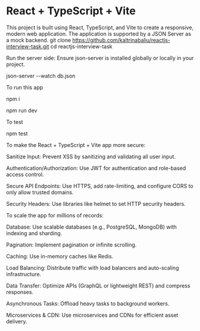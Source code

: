 # React + TypeScript + Vite

This project is built using React, TypeScript, and Vite to create a responsive, modern web application. The application is supported by a JSON Server as a mock backend.
git clone https://github.com/kaltrinabaliu/reactjs-interview-task.git
cd reactjs-interview-task



Run the server side: Ensure json-server is installed globally or locally in your project.

json-server --watch db.json




To run this app

npm i

npm run dev


To test 

npm test



To make the React + TypeScript + Vite app more secure:

Sanitize Input: Prevent XSS by sanitizing and validating all user input.

Authentication/Authorization: Use JWT for authentication and role-based access control.

Secure API Endpoints: Use HTTPS, add rate-limiting, and configure CORS to only allow trusted domains.

Security Headers: Use libraries like helmet to set HTTP security headers.




To scale the app for millions of records:

Database: Use scalable databases (e.g., PostgreSQL, MongoDB) with indexing and sharding.

Pagination: Implement pagination or infinite scrolling.

Caching: Use in-memory caches like Redis.

Load Balancing: Distribute traffic with load balancers and auto-scaling infrastructure.

Data Transfer: Optimize APIs (GraphQL or lightweight REST) and compress responses.

Asynchronous Tasks: Offload heavy tasks to background workers.

Microservices & CDN: Use microservices and CDNs for efficient asset delivery.
